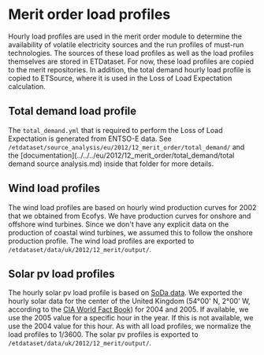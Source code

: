 # Merit order load profiles

Hourly load profiles are used in the merit order module to determine the availability of volatile electricity sources and the run profiles of must-run technologies. The sources of these load profiles as well as the load profiles themselves are stored in ETDataset. For now, these load profiles are copied to the merit repositories. In addition, the total demand hourly load profile is copied to ETSource, where it is used in the Loss of Load Expectation calculation.


## Total demand load profile

The `total_demand.yml` that is required to perform the Loss of Load Expectation is generated from ENTSO-E data. See `/etdataset/source_analysis/eu/2012/12_merit_order/total_demand/` and the [documentation](../../../eu/2012/12_merit_order/total_demand/total demand source analysis.md) inside that folder for more details.


## Wind load profiles

The wind load profiles are based on hourly wind production curves for 2002 that we obtained from Ecofys. We have production curves for onshore and offshore wind turbines. Since we don't have any explicit data on the production of coastal wind turbines, we assumed this to follow the onshore production profile. The wind load profiles are exported to `/etdataset/data/uk/2012/12_merit/output/`.

## Solar pv load profiles

The hourly solar pv load profile is based on [SoDa data](http://www.soda-is.com/eng/index.html). We exported the hourly solar data for the center of the United Kingdom (54°00' N, 2°00' W, according to the [CIA World Fact Book](https://www.cia.gov/library/publications/the-world-factbook/fields/2011.html)) for 2004 and 2005. If available, we use the 2005 value for a specific hour in the year. If this is not available, we use the 2004 value for this hour. As with all load profiles, we normalize the load profiles to 1/3600. The solar pv profiles is exported to `/etdataset/data/uk/2012/12_merit/output/`.
